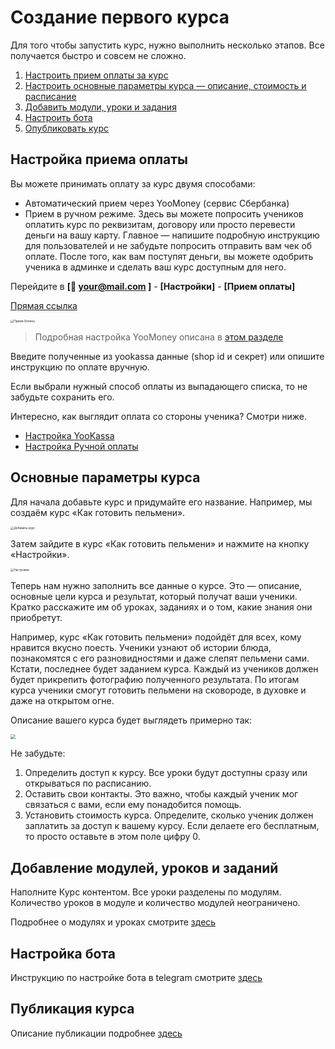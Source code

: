 # Создание первого курса

Для того чтобы запустить курс, нужно выполнить несколько этапов. Все получается быстро и совсем не сложно.

1. [Настроить прием оплаты за курс](first-course.md#Настройка-приема-оплаты)
2. [Настроить основные параметры курса — описание, стоимость и расписание](first-course.md#Основные-параметры-курса)
3. [Добавить модули, уроки и задания](first-course.md#Добавление-модулей-уроков-и-заданий)
4. [Настроить бота](first-course.md#Настройка-бота)
5. [Опубликовать курс](first-course.md#Публикация-курса)



## Настройка приема оплаты

Вы можете принимать оплату за курс двумя способами:

- Автоматический прием через YooMoney (сервис Сбербанка)
- Прием в ручном режиме. Здесь вы можете попросить учеников оплатить курс по реквизитам, договору или просто перевести деньги на вашу карту. Главное — напишите подробную инструкцию для пользователей и не забудьте попросить отправить вам чек об оплате. После того, как вам поступят деньги, вы можете одобрить ученика в админке и сделать ваш курс доступным для него. 

Перейдите в **[👋 <your@mail.com> ]** - **[Настройки]** - **[Прием оплаты]**

[Прямая ссылка](https://admin.kampus.one/admin/account/payment)



<img src="https://storage.yandexcloud.net/kampus-help/payments.png" alt="Прием Оплаты" style="zoom:33%;" />



> Подробная настройка YooMoney описана в [этом разделе](yookassa.md)

Введите полученные из yookassa данные (shop id и секрет) или опишите инструкцию по оплате вручную.

Если выбрали нужный способ оплаты из выпадающего списка, то не забудьте сохранить его.

Интересно, как выглядит оплата со стороны ученика? Смотри ниже. 

- [Настройка YooKassa](yookassa.md)
- [Настройка Ручной оплаты](manual-payment.md)



## Основные параметры курса

Для начала добавьте курс и придумайте его название. Например, мы создаём курс «Как готовить пельмени».



<img src="https://storage.yandexcloud.net/kampus-help/add-course.png" alt="Добавить курс" style="zoom:33%;" />





Затем зайдите в курс «Как готовить пельмени» и нажмите на кнопку «Настройки».



<img src="https://storage.yandexcloud.net/kampus-help/course-settings-button.png" alt="Настройки" style="zoom:33%;" />





Теперь нам нужно заполнить все данные о курсе. Это — описание, основные цели курса и результат, который получат ваши ученики. Кратко расскажите им об уроках, заданиях и о том, какие знания они приобретут. 

Например, курс «Как готовить пельмени» подойдёт для всех, кому нравится вкусно поесть. Ученики узнают об истории блюда, познакомятся с его разновидностями и даже слепят пельмени сами. Кстати, последнее будет заданием курса. Каждый из учеников должен будет прикрепить фотографию полученного результата. По итогам курса ученики смогут готовить пельмени на сковороде, в духовке и даже на открытом огне. 

Описание вашего курса будет выглядеть примерно так:



<img src="https://storage.yandexcloud.net/kampus-help/bot-about-course.png" style="zoom:50%;" />



Не забудьте:

1. Определить доступ к курсу. Все уроки будут доступны сразу или открываться по расписанию.
2. Оставить свои контакты. Это важно, чтобы каждый ученик мог связаться с вами, если ему понадобится помощь. 
3. Установить стоимость курса. Определите, сколько ученик должен заплатить за доступ к вашему курсу. Если делаете его бесплатным, то просто оставьте в этом поле цифру 0.



## Добавление модулей, уроков и заданий

Наполните Курс контентом. Все уроки разделены по модулям. Количество уроков в модуле и количество модулей неограничено. 

Подробнее о модулях и уроках смотрите [здесь](modules-lessons.md) 



## Настройка бота

Инструкцию по настройке бота в telegram смотрите [здесь](telegrambot.md)



## Публикация курса

Описание публикации подробнее [здесь](course-publication.md)